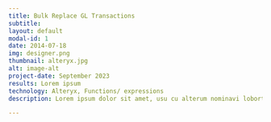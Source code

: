 ```yaml
---
title: Bulk Replace GL Transactions
subtitle:
layout: default
modal-id: 1
date: 2014-07-18
img: designer.png
thumbnail: alteryx.jpg
alt: image-alt
project-date: September 2023
results: Lorem ipsum
technology: Alteryx, Functions/ expressions
description: Lorem ipsum dolor sit amet, usu cu alterum nominavi lobortis. At duo novum diceret. Tantas apeirian vix et, usu sanctus postulant inciderint ut, populo diceret necessitatibus in vim. Cu eum dicam feugiat noluisse.

---
```


